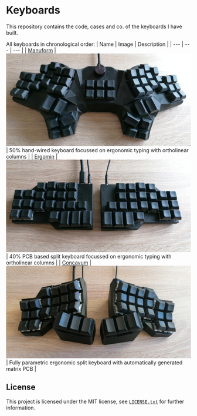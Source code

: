 # Keyboards
This repository contains the code, cases and co. of the keyboards I have built.

All keyboards in chronological order: 
| Name                  | Image                                        | Description                                                                        |
| ---                   | ---                                          | ---                                                                                |
| [Manuform](manuform/) | ![Manuform image](manuform/img/manuform.jpg) | 50% hand-wired keyboard focussed on ergonomic typing with ortholinear columns      |
| [Ergomin](ergomin/)   | ![Ergomin image](ergomin/img/ergomin.jpg)    | 40% PCB based split keyboard focussed on ergonomic typing with ortholinear columns |
| [Concavum](concavum/) | ![Concavum image](concavum/img/concavum.jpg) | Fully parametric ergonomic split keyboard with automatically generated matrix PCB  |

## License
This project is licensed under the MIT license, see [`LICENSE.txt`](LICENSE.txt) for further information.
